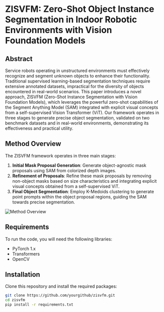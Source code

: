 # ZISVFM: Zero-Shot Object Instance Segmentation in Indoor Robotic Environments with Vision Foundation Models

## Abstract
Service robots operating in unstructured environments must effectively recognize and segment unknown objects to enhance their functionality. Traditional supervised learning-based segmentation techniques require extensive annotated datasets, impractical for the diversity of objects encountered in real-world scenarios. This paper introduces a novel approach, ZISVFM (Zero-Shot Instance Segmentation with Vision Foundation Models), which leverages the powerful zero-shot capabilities of the Segment Anything Model (SAM) integrated with explicit visual concepts from a self-supervised Vision Transformer (ViT). Our framework operates in three stages to generate precise object segmentation, validated on two benchmark datasets and in real-world environments, demonstrating its effectiveness and practical utility.

## Method Overview
The ZISVFM framework operates in three main stages:
1. **Initial Mask Proposal Generation**: Generate object-agnostic mask proposals using SAM from colorized depth images.
2. **Refinement of Proposals**: Refine these mask proposals by removing non-object masks based on size characteristics and integrating explicit visual concepts obtained from a self-supervised ViT.
3. **Final Object Segmentation**: Employ K-Medoids clustering to generate point prompts within the object proposal regions, guiding the SAM towards precise segmentation.

![Method Overview](path/to/method_overview_image.png)

## Requirements
To run the code, you will need the following libraries:
- PyTorch 1.x
- Transformers
- OpenCV

## Installation
Clone this repository and install the required packages:
```bash
git clone https://github.com/yourgithub/zisvfm.git
cd zisvfm
pip install -r requirements.txt

